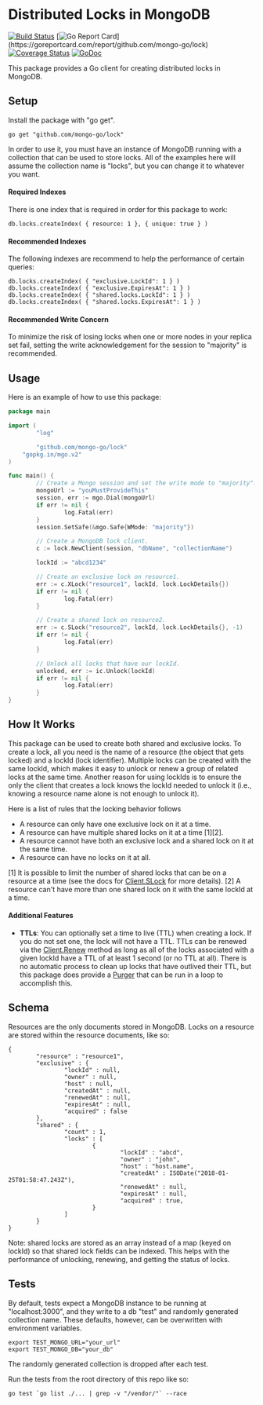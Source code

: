 # Distributed Locks in MongoDB

[![Build Status](https://travis-ci.org/mongo-go/lock.svg?branch=master)](https://travis-ci.org/mongo-go/lock)
[![Go Report Card](https://goreportcard.com/badge/github.com/mongo-go/lock?)](https://goreportcard.com/report/github.com/mongo-go/lock)
[![Coverage Status](https://coveralls.io/repos/github/mongo-go/lock/badge.svg?branch=master&)](https://coveralls.io/github/mongo-go/lock?branch=master)
[![GoDoc](https://godoc.org/github.com/mongo-go/lock?status.svg)](https://godoc.org/github.com/mongo-go/lock)

This package provides a Go client for creating distributed locks in MongoDB.

## Setup
Install the package with "go get".
```
go get "github.com/mongo-go/lock"
```

In order to use it, you must have an instance of MongoDB running with a collection that can be used to store locks.
All of the examples here will assume the collection name is "locks", but you can change it to whatever you want.

#### Required Indexes
There is one index that is required in order for this package to work:
```
db.locks.createIndex( { resource: 1 }, { unique: true } )
```

#### Recommended Indexes
The following indexes are recommend to help the performance of certain queries:
```
db.locks.createIndex( { "exclusive.LockId": 1 } )
db.locks.createIndex( { "exclusive.ExpiresAt": 1 } )
db.locks.createIndex( { "shared.locks.LockId": 1 } )
db.locks.createIndex( { "shared.locks.ExpiresAt": 1 } )
```

#### Recommended Write Concern
To minimize the risk of losing locks when one or more nodes in your replica set fail, setting the write acknowledgement for the session to "majority" is recommended.

## Usage
Here is an example of how to use this package:
```go
package main

import (
        "log"

        "github.com/mongo-go/lock"
	"gopkg.in/mgo.v2"
)

func main() {
        // Create a Mongo session and set the write mode to "majority".
        mongoUrl := "youMustProvideThis"
        session, err := mgo.Dial(mongoUrl)
        if err != nil {
                log.Fatal(err)
        }
        session.SetSafe(&mgo.Safe{WMode: "majority"})

        // Create a MongoDB lock client.
        c := lock.NewClient(session, "dbName", "collectionName")

        lockId := "abcd1234"

        // Create an exclusive lock on resource1.
        err := c.XLock("resource1", lockId, lock.LockDetails{})
        if err != nil {
                log.Fatal(err)
        }

        // Create a shared lock on resource2.
        err := c.SLock("resource2", lockId, lock.LockDetails{}, -1)
        if err != nil {
                log.Fatal(err)
        }

        // Unlock all locks that have our lockId.
        unlocked, err := ic.Unlock(lockId)
        if err != nil {
                log.Fatal(err)
        }
}
```

## How It Works
This package can be used to create both shared and exclusive locks.
To create a lock, all you need is the name of a resource (the object that gets locked) and a lockId (lock identifier).
Multiple locks can be created with the same lockId, which makes it easy to unlock or renew a group of related locks at the same time.
Another reason for using lockIds is to ensure the only the client that creates a lock knows the lockId needed to unlock it (i.e., knowing a resource name alone is not enough to unlock it).

Here is a list of rules that the locking behavior follows
* A resource can only have one exclusive lock on it at a time.
* A resource can have multiple shared locks on it at a time [1][2].
* A resource cannot have both an exclusive lock and a shared lock on it at the same time.
* A resource can have no locks on it at all.

[1] It is possible to limit the number of shared locks that can be on a resource at a time (see the docs for [Client.SLock](https://godoc.org/github.com/mongo-go/lock#Client.SLock) for more details).
[2] A resource can't have more than one shared lock on it with the same lockId at a time.

#### Additional Features
* **TTLs**: You can optionally set a time to live (TTL) when creating a lock. If you do not set one, the lock will not have a TTL. TTLs can be renewed via the [Client.Renew](https://godoc.org/github.com/mongo-go/lock#Client.Renew) method as long as all of the locks associated with a given lockId have a TTL of at least 1 second (or no TTL at all). There is no automatic process to clean up locks that have outlived their TTL, but this package does provide a [Purger](https://godoc.org/github.com/mongo-go/lock#Purger) that can be run in a loop to accomplish this.


## Schema
Resources are the only documents stored in MongoDB. Locks on a resource are stored within the resource documents, like so:
```
{
        "resource" : "resource1",
        "exclusive" : {
                "lockId" : null,
                "owner" : null,
                "host" : null,
                "createdAt" : null,
                "renewedAt" : null,
                "expiresAt" : null,
                "acquired" : false
        },
        "shared" : {
                "count" : 1,
                "locks" : [
                        {
                                "lockId" : "abcd",
                                "owner" : "john",
                                "host" : "host.name",
                                "createdAt" : ISODate("2018-01-25T01:58:47.243Z"),
                                "renewedAt" : null,
                                "expiresAt" : null,
                                "acquired" : true,
                        }
                ]
        }
}
```
Note: shared locks are stored as an array instead of a map (keyed on lockId) so that shared lock fields can be indexed.
This helps with the performance of unlocking, renewing, and getting the status of locks.

## Tests
By default, tests expect a MongoDB instance to be running at "localhost:3000", and they write to a db "test" and randomly generated collection name.
These defaults, however, can be overwritten with environment variables.
```
export TEST_MONGO_URL="your_url"
export TEST_MONGO_DB="your_db"
```
The randomly generated collection is dropped after each test.

Run the tests from the root directory of this repo like so:
```
go test `go list ./... | grep -v "/vendor/"` --race
```
